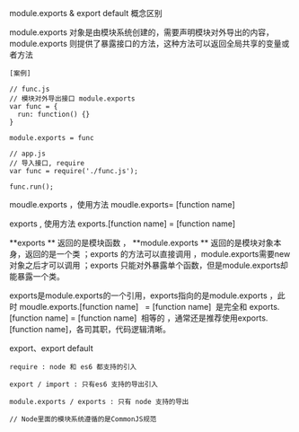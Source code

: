 module.exports & export default 概念区别

module.exports 对象是由模块系统创建的，需要声明模块对外导出的内容，module.exports 则提供了暴露接口的方法，这种方法可以返回全局共享的变量或者方法

```
[案例]

// func.js
// 模块对外导出接口 module.exports
var func = {
  run: function() {}
}

module.exports = func

// app.js
// 导入接口, require
var func = require('./func.js');

func.run();
```

moudle.exports ，使用方法 moudle.exports= [function name]

exports , 使用方法 exports.[function name] = [function name] 

**exports ** 返回的是模块函数 ， **module.exports ** 返回的是模块对象本身，返回的是一个类 ；exports 的方法可以直接调用 ，module.exports需要new对象之后才可以调用 ；exports 只能对外暴露单个函数，但是module.exports却能暴露一个类。

exports是module.exports的一个引用，exports指向的是module.exports ，此时 moudle.exports.[function name]   = [function name]  是完全和  exports.[function name] = [function name]  相等的 ，通常还是推荐使用exports.[function name]，各司其职，代码逻辑清晰。

export、export default

```
require : node 和 es6 都支持的引入

export / import : 只有es6 支持的导出引入

module.exports / exports : 只有 node 支持的导出

// Node里面的模块系统遵循的是CommonJS规范
```

